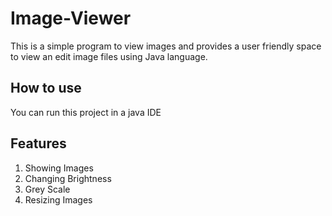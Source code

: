 # Image-Viewer
This is a simple program to view images and provides a user friendly space to view an edit image files using Java language.

## How to use
You can run this project in a java IDE

## Features
1. Showing Images
2. Changing Brightness
3. Grey Scale
4. Resizing Images
